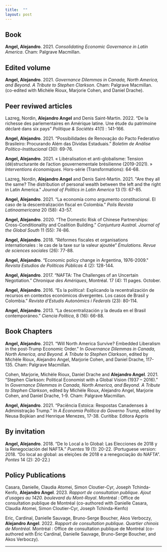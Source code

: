 ```yaml
---
title:  ""
layout: post
---
```



## Book 

**Angel, Alejandro**. 2021. _Consolidating Economic Governance in Latin America_. Cham: Palgrave Macmillan. 


## Edited volume 

**Angel, Alejandro**. 2021. _Governance Dilemmas in Canada, North America, and Beyond. A Tribute to Stephen Clarkson_. Cham: Palgrave Macmillan. (co-edited with Michèle Rioux, Marjorie Cohen, and Daniel Drache).


## Peer reviwed articles

Lazreg, Nordin, **Alejandro Angel** and Denis Saint-Martin. 2022. “De la richesse des parlementaires en Amérique latine. Une étude du patrimoine déclaré dans six pays” _Politique & Sociétés_ 41(1) : 141-166. 


**Angel, Alejandro**. 2021. “Possibilidades de Renovação do Pacto Federativo Brasileiro: Procurando Além das Dívidas Estaduais.” _Boletim de Análise Político-Institucional_ (30): 69-76.


**Angel, Alejandro**. 2021. « Libéralisation et anti-globalisme: Tension (dé)structurante de l’action gouvernementale brésilienne (2019-2021). » _Interventions économiques_. Hors-série (Transformations): 64-68. 


Lazreg, Nordin, **Alejandro Angel** and Denis Saint-Martin. 2021. "Are they all the same? The distribution of personal wealth between the left and the right in Latin America." _Journal of Politics in Latin America_ 13 (1): 67-85.


**Angel, Alejandro**. 2021. “La economía como argumento constitucional. El caso de la descentralización fiscal en Colombia.” _Polis Revista Latinoamericana_ 20 (58): 43-57. 


**Angel, Alejandro**. 2020. “The Domestic Risk of Chinese Partnerships: Cross-Conditionality and Coalition Building.” _Conjuntura Austral. Journal of the Global South_ 11 (55): 74-86.


**Angel, Alejandro**. 2018. “Réformes fiscales et organisations internationales : le cas de la taxe sur la valeur ajoutée” _Émulations. Revue de sciences sociales_ (26): 77-88.  


**Angel, Alejandro**. “Economic policy change in Argentina, 1976-2009." _Revista Estudios de Políticas Públicas_ 4 (2): 128-144. 


**Angel, Alejandro**. 2017. “NAFTA: The Challenges of an Uncertain Negotiation.” _Chronique des Amériques_, Montréal. 17 (4): 11 pages. October.  


**Angel, Alejandro**. 2016. “Es la política!: Explicando la recentralización de recursos en contextos económicos divergentes. Los casos de Brasil y Colombia.” _Revista d’Estudis Autonòmics i Federals_ (23): 80-114. 


**Angel, Alejandro**. 2013. “La descentralización y la deuda en el Brasil contemporáneo.” _Ciencia Política_, 8 (16): 66-88.


## Book Chapters

**Angel, Alejandro**. 2021. “Will North America Survive? Embedded Liberalism in the post-Trump Economic Order.” In _Governance Dilemmas in Canada, North America, and Beyond. A Tribute to Stephen Clarkson_, edited by Michèle Rioux, Alejandro Angel, Marjorie Cohen, and Daniel Drache, 117-135. Cham: Palgrave Macmillan.


Cohen, Marjorie, Michèle Rioux, Daniel Drache and **Alejandro Angel**. 2021. “Stephen Clarkson: Political Economist with a Global Vision (1937 – 2016).” In _Governance Dilemmas in Canada, North America, and Beyond. A Tribute to Stephen Clarkson_, edited by Michèle Rioux, Alejandro Angel, Marjorie Cohen, and Daniel Drache, 1-9. Cham: Palgrave Macmillan. 

 
**Angel, Alejandro**. 2021. “Paciência Estoica: Respostas Canadenses à Administração Trump.” In _A Economia Política do Governo Trump_, edited by Neusa Bojikian and Henrique Menezes, 17-38. Curitiba: Editora Appris


## By invitation

**Angel, Alejandro**. 2018. “De lo Local a lo Global: Las Elecciones de 2018 y la Renegociación del NAFTA.” _Puentes_ 19 (1): 20-22. (Portuguese version: 2018. “Do local ao global: as eleições de 2018 e a renegociação do NAFTA”. _Pontes_ 14 (2): 20-22.)


## Policy Publications

Casara, Danielle, Claudia Atomei, Simon Cloutier-Cyr, Joseph Tchinda-Kenfo, **Alejandro Angel**. 2023. _Rapport de consultation publique. Ajout d'usages au 1420. boulevard du Mont-Royal_. Montréal : Office de consultation publique de Montréal (co-authored with Danielle Casara, Claudia Atomei, Simon Cloutier-Cyr, Joseph Tchinda-Kenfo)

Eric, Cardinal, Danielle Sauvage, Bruno-Serge Boucher, Akos Verboczy, **Alejandro Angel**. 2022. _Rapport de consultation publique. Quartier chinois de Montréal_. Montréal : Office de consultation publique de Montréal (co-authored with Éric Cardinal, Danielle Sauvage, Bruno-Serge Boucher, and Akos Verboczy).

---

